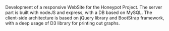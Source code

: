 Development of a responsive WebSite for the Honeypot Project.
The server part is built with nodeJS and express, with a DB based on MySQL.
The client-side architecture is based on jQuery library and BootStrap framework, with a deep usage of D3 library for printing out graphs.
